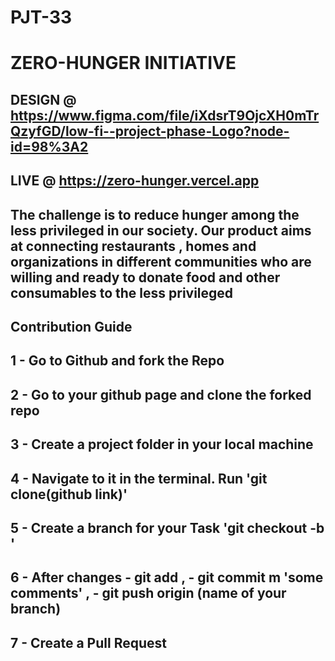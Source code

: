 # PJT-33

# ZERO-HUNGER INITIATIVE

## DESIGN @ https://www.figma.com/file/iXdsrT9OjcXH0mTrQzyfGD/low-fi--project-phase-Logo?node-id=98%3A2

## LIVE @ https://zero-hunger.vercel.app

## The challenge is to reduce hunger among the less privileged in our society. Our product aims at connecting restaurants , homes and organizations in different communities who are willing and ready to donate food and other consumables to the less privileged

## Contribution Guide

## 1 - Go to Github and fork the Repo

## 2 - Go to your github page and clone the forked repo

## 3 - Create a project folder in your local machine

## 4 - Navigate to it in the terminal. Run 'git clone(github link)'

## 5 - Create a branch for your Task 'git checkout -b <branchname>'

## 6 - After changes - git add , - git commit m 'some comments' , - git push origin (name of your branch)

## 7 - Create a Pull Request

